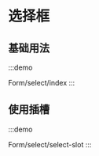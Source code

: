 

# 选择框

## 基础用法
:::demo

Form/select/index
:::

## 使用插槽
:::demo

Form/select/select-slot
:::

<!-- @include: ./explain.md -->

